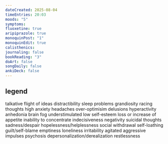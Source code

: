 ```yaml
---
dateCreated: 2025-08-04
timeEntries: 20:03
moods: "5"
symptoms: 
fluoxetine: true
aripiprazole: true
monoquinPost: "1"
monoquinEdit: true
calisthenics: 
journaling: false
bookReading: "3"
doArt: false
songDaily: false
ankiDeck: false
---
```

## legend
talkative
flight of ideas
distractibility
sleep problems
grandiosity
racing thoughts
high anxiety
headaches
over-optimisim
delusions
hyperactivity
anhedonia
brain fog
understimulated
low self-esteem
loss or increase of appetite
inability to concentrate
indecisiveness
negativity
suicidal thoughts
sadness/despair
hopelessness/helplessness
social withdrawal
self-loathing
guilt/self-blame
emptiness
loneliness
irritability
agitated
aggressive impulses
psychosis
depersonalization/derealization
restlessness